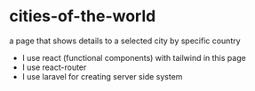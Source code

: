 # cities-of-the-world

a page that shows details to a selected city by specific country

- I use react (functional components) with tailwind in this page
- I use react-router
- I use laravel for creating server side system
